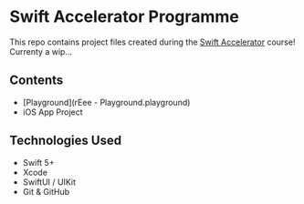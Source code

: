 # Swift Accelerator Programme


This repo contains project files created during the [Swift Accelerator](https://swiftaccelerator.com/) course!
Currenty a wip...

## Contents

- [Playground](rEee - Playground.playground)
- iOS App Project

## Technologies Used

- Swift 5+
- Xcode
- SwiftUI / UIKit
- Git & GitHub
